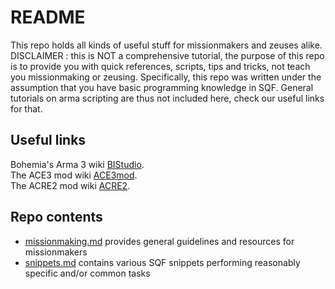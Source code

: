 # README

This repo holds all kinds of useful stuff for missionmakers and zeuses alike.
DISCLAIMER : this is NOT a comprehensive tutorial, the purpose of this repo is to provide you with quick references, scripts, tips and tricks, not teach you missionmaking or zeusing.
Specifically, this repo was written under the assumption that you have basic programming knowledge in SQF.
General tutorials on arma scripting are thus not included here, check our useful links for that.

## Useful links

Bohemia's Arma 3 wiki [BIStudio](https://community.bistudio.com/wiki/Category:Arma_3:_Scripting_Commands).  
The ACE3 mod wiki [ACE3mod](https://ace3.acemod.org/wiki/framework/).  
The ACRE2 mod wiki [ACRE2](https://acre2.idi-systems.com/).

## Repo contents

- [missionmaking.md](missionmaking.md) provides general guidelines and resources for missionmakers  
- [snippets.md](snippets.md) contains various SQF snippets performing reasonably specific and/or common tasks
